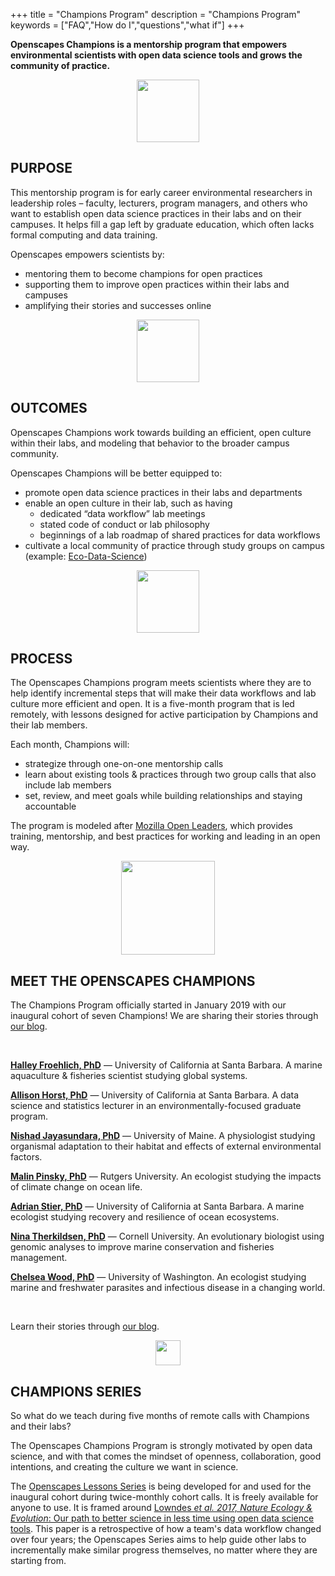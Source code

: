 +++
title = "Champions Program"
description = "Champions Program"
keywords = ["FAQ","How do I","questions","what if"]
+++

**Openscapes Champions is a mentorship program that empowers environmental scientists with open data science tools and grows the community of practice.** <!---After running our inaugural cohort in 2019, we are gearing up to run more cohorts, see below --->

<center><img src="/img/horst_openscapes_desert_roadrunner.png" width="100px"></center>

## PURPOSE

This mentorship program is for early career environmental researchers in leadership roles – faculty, lecturers, program managers, and others who want to establish open data science practices in their labs and on their campuses. It helps fill a gap left by graduate education, which often lacks formal computing and data training.  

Openscapes empowers scientists by: 

- mentoring them to become champions for open practices
- supporting them to improve open practices within their labs and campuses
- amplifying their stories and successes online

<!---Through mentorship meetings with Champions and members of their labs, Openscapes provides these emerging scientific leaders to have the opportunity to engage with existing open practices and guide their labs take the next steps appropriate for them.

**Openscapes helps scientists become visible champions for open data science practices and promote them through their labs, teaching, and departments.**

Openscapes Champions is a mentorship program for early career researchers in leadership roles (e.g. faculty, lecturers, program managers) that helps them become visible Champions for open practices. It is designed with the vision that although scientific leaders were not formally trained in open data science practices, they can value and enable these practices through their labs, teaching, and departments.

--->


<!---

This is creating more scientists who promote something they value, not creating champions in the sports context.

https://bids.berkeley.edu/news/new-report-career-paths-and-prospects-academic-data-science--->

<center><img src="/img/horst_openscapes_desert_agave.png" width="100px"></center>

## OUTCOMES

Openscapes Champions work towards building an efficient, open culture within their labs, and modeling that behavior to the broader campus community.

Openscapes Champions will be better equipped to:

- promote open data science practices in their labs and departments
- enable an open culture in their lab, such as having
  - dedicated “data workflow” lab meetings
  - stated code of conduct or lab philosophy
  - beginnings of a lab roadmap of shared practices for data workflows
- cultivate a local community of practice through study groups on campus (example: [Eco-Data-Science](http://eco-data-science.github.io/))

<center><img src="/img/horst_openscapes_desert_tortoise.png" width="100px"></center>

## PROCESS

The Openscapes Champions program meets scientists where they are to help identify incremental steps that will make their data workflows and lab culture more efficient and open. It is a five-month program that is led remotely, with lessons designed for active participation by Champions and their lab members.

Each month, Champions will:

- strategize through one-on-one mentorship calls
- learn about existing tools & practices through two group calls that also include lab members
- set, review, and meet goals while building relationships and staying accountable 

The program is modeled after [Mozilla Open Leaders](https://foundation.mozilla.org/en/opportunity/mozilla-open-leaders/), which provides training, mentorship, and best practices for working and leading in an open way.

<!---
You don’t have to be a mentee to get involved in the culture shift. We welcome members of the broader scientific and open community to join us
<p></p>
<a href="/contact" class="btn btn-small btn-template-main">Get involved</a>
<p></p>

--->

<center><img src="/img/horst_openscapes_desert_snake.png" width="150px"></center>

## MEET THE OPENSCAPES CHAMPIONS

The Champions Program officially started in January 2019 with our inaugural cohort of seven Champions! We are sharing their stories through [our blog](https://www.openscapes.org/categories/champions/). 

<!---springing from informal conversations over several years. Future cohorts will involve a more formal nomination and selection process. --->

<br>

[**Halley Froehlich, PhD**](https://halleyfroehlich.wordpress.com/) — University of California at Santa Barbara. 
A marine aquaculture & fisheries scientist studying global systems. 

[**Allison Horst, PhD**](https://www.bren.ucsb.edu/people/Faculty/allison_horst.htm) — University of California at Santa Barbara. 
A data science and statistics lecturer in an environmentally-focused graduate program.

[**Nishad Jayasundara, PhD**](https://umaine.edu/marine/faculty/nishad-jayasundara/) — University of Maine. 
A physiologist studying organismal adaptation to their habitat and effects of external environmental factors.

[**Malin Pinsky, PhD**](http://pinsky.marine.rutgers.edu/) — Rutgers University.
An ecologist studying the impacts of climate change on ocean life.

[**Adrian Stier, PhD**](https://www.oceanrecoveries.com/) — University of California at Santa Barbara. 
A marine ecologist studying recovery and resilience of ocean ecosystems. 

[**Nina Therkildsen, PhD**](https://www.therkildsenlab.com/) — Cornell University. 
An evolutionary biologist using genomic analyses to improve marine conservation and fisheries management.

[**Chelsea Wood, PhD**](https://chelsealwood.wordpress.com/) — University of Washington. 
An ecologist studying marine and freshwater parasites and infectious disease in a changing world.

<br>

Learn their stories through [our blog](https://www.openscapes.org/categories/champions/).

<center><img src="/img/horst_openscapes_desert_cactus.png" width="40px"></center>


## CHAMPIONS SERIES

So what do we teach during five months of remote calls with Champions and their labs? 

The Openscapes Champions Program is strongly motivated by open data science, and with that comes the mindset of openness, collaboration, good intentions, and creating the culture we want in science. 

The [Openscapes Lessons Series](https://openscapes.github.io/series/) is being developed for and used for the inaugural cohort during twice-monthly cohort calls. It is freely available for anyone to use. It is framed around [Lowndes *et al. 2017, Nature Ecology & Evolution*: Our path to better science in less time using open data science tools](https://www.nature.com/articles/s41559-017-0160). This paper is a retrospective of how a team's data workflow changed over four years; the Openscapes Series aims to help guide other labs to incrementally make similar progress themselves, no matter where they are starting from. 

<!---



A lecturer of data science and statistics in an environmentally-focused graduate program.  
 
An ecologist studying the impacts of climate change on ocean life.
  
A marine aquaculture & fisheries scientist studying global systems. 

We physiological and biochemical traits underlying organismal adaptation to their habitat and how these traits are altered in response to changes in physical and chemical environmental factors

The unifying thread linking my work is the recovery and resilience of ocean ecosystems. I am motivated by a desire to deepen our basic understanding of how ecosystems are assembled and an urgent need to develop sustainable management strategies for coastal marine ecosystems.


--->



<br>

<!--
## COHORT 1

Our inaugural cohort of Champions: we have six amazing individuals. 

<br>

#### Allison Horst, PhD

> A lecturer of data science and statistics in an environmentally-focused graduate program.

<br>

Adrian: 

The unifying thread linking my work is the recovery and resilience of ocean ecosystems. I am motivated by a desire to deepen our basic understanding of how ecosystems are assembled and an urgent need to develop sustainable management strategies for coastal marine ecosystems.


#### Nina Therkildsen, PhD

> A jfaldkajfdkaj

<br>


#### Malin Pinsky, PhD

> An ecologist studying the impacts of climate change on ocean life.

<br>

#### Halley Froehlich, PhD

> A soon-to-be Assistant Professor in Environmental Studies and Ecology, Evolution & Marine Biology at UCSB studying marine aquaculture & fisheries under climate change.

<br>

Wood: chelsealwood.wordpress.com

---

> In case you haven't found the answer for your question please feel free to contact us, our customer support will be happy to help you.


-->

